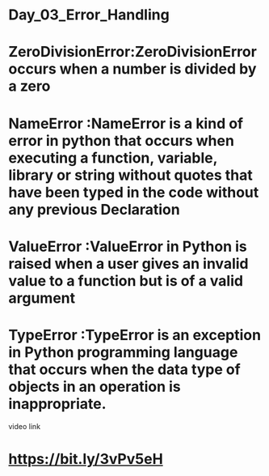 # Day_03_Error_Handling
# ZeroDivisionError:ZeroDivisionError occurs when a number is divided by a zero
# NameError   :NameError is a kind of error in python that occurs when executing a function, variable, library or string without quotes that have been typed in the                     code without any previous Declaration 
# ValueError  :ValueError in Python is raised when a user gives an invalid value to a function but is of a valid argument
# TypeError   :TypeError is an exception in Python programming language that occurs when the data type of objects in an operation is inappropriate.

  
video link
# https://bit.ly/3vPv5eH
 
